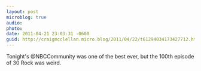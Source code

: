 ```yaml
---
layout: post
microblog: true
audio: 
photo: 
date: 2011-04-21 23:03:31 -0600
guid: http://craigmcclellan.micro.blog/2011/04/22/t61294034173427712.html
---
```

Tonight's @NBCCommunity was one of the best ever, but the 100th episode of 30 Rock was weird.
